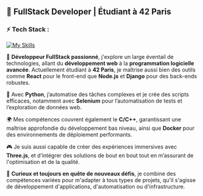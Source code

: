 ## 🚀 FullStack Developer | Étudiant à **42 Paris**

### ⚡️ Tech Stack :

[![My Skills](https://skillicons.dev/icons?i=docker,react,threejs,nodejs,django,python,selenium,c,cpp)](https://skillicons.dev)

🔧 **Développeur FullStack passionné**, j'explore un large éventail de technologies, allant du **développement web** à la **programmation logicielle avancée**. Actuellement étudiant à **42 Paris**, je maîtrise aussi bien des outils comme **React** pour le front-end que **Node.js** et **Django** pour des back-ends robustes.

🐍 Avec **Python**, j’automatise des tâches complexes et je crée des scripts efficaces, notamment avec **Selenium** pour l’automatisation de tests et l’exploration de données web.

🌍 Mes compétences couvrent également le **C/C++**, garantissant une maîtrise approfondie du développement bas niveau, ainsi que **Docker** pour des environnements de déploiement performants.

🎮 Je suis aussi capable de créer des expériences immersives avec **Three.js**, et d’intégrer des solutions de bout en bout tout en m’assurant de l'optimisation et de la qualité.

🚀 **Curieux et toujours en quête de nouveaux défis**, je combine des compétences variées pour m'adapter à tous types de projets, qu'il s'agisse de développement d'applications, d'automatisation ou d'infrastructure.
